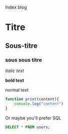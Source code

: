 
Index blog

# Titre
## Sous-titre

### sous sous titre

*italic text*

**bold text**

normal text

```javascript
function print(content){
    console.log("content")
}
```

Or maybe you'll prefer SQL

```sql
SELECT * FROM users;
```